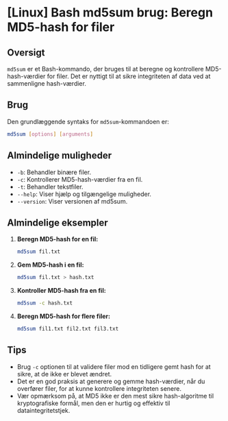 # [Linux] Bash md5sum brug: Beregn MD5-hash for filer

## Oversigt
`md5sum` er et Bash-kommando, der bruges til at beregne og kontrollere MD5-hash-værdier for filer. Det er nyttigt til at sikre integriteten af data ved at sammenligne hash-værdier.

## Brug
Den grundlæggende syntaks for `md5sum`-kommandoen er:

```bash
md5sum [options] [arguments]
```

## Almindelige muligheder
- `-b`: Behandler binære filer.
- `-c`: Kontrollerer MD5-hash-værdier fra en fil.
- `-t`: Behandler tekstfiler.
- `--help`: Viser hjælp og tilgængelige muligheder.
- `--version`: Viser versionen af md5sum.

## Almindelige eksempler

1. **Beregn MD5-hash for en fil:**
   ```bash
   md5sum fil.txt
   ```

2. **Gem MD5-hash i en fil:**
   ```bash
   md5sum fil.txt > hash.txt
   ```

3. **Kontroller MD5-hash fra en fil:**
   ```bash
   md5sum -c hash.txt
   ```

4. **Beregn MD5-hash for flere filer:**
   ```bash
   md5sum fil1.txt fil2.txt fil3.txt
   ```

## Tips
- Brug `-c` optionen til at validere filer mod en tidligere gemt hash for at sikre, at de ikke er blevet ændret.
- Det er en god praksis at generere og gemme hash-værdier, når du overfører filer, for at kunne kontrollere integriteten senere.
- Vær opmærksom på, at MD5 ikke er den mest sikre hash-algoritme til kryptografiske formål, men den er hurtig og effektiv til dataintegritetstjek.